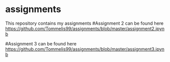 # assignments
This repository contains my assignments
#Assignment 2 can be found here https://github.com/Tommelis99/assignments/blob/master/assignment2.ipynb

#Assignment 3 can be found here https://github.com/Tommelis99/assignments/blob/master/assignment3.ipynb
